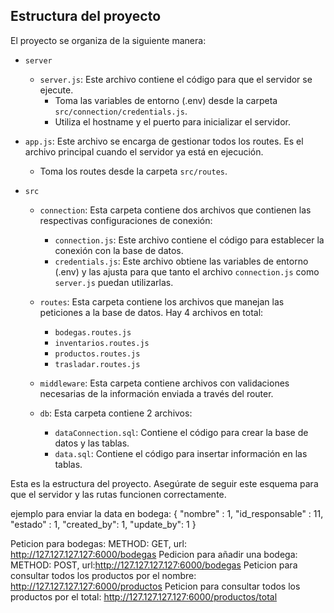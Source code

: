 ## Estructura del proyecto

El proyecto se organiza de la siguiente manera:
- `server`
  - `server.js`: Este archivo contiene el código para que el servidor se ejecute.
    - Toma las variables de entorno (.env) desde la carpeta `src/connection/credentials.js`.
    - Utiliza el hostname y el puerto para inicializar el servidor.

- `app.js`: Este archivo se encarga de gestionar todos los routes. Es el archivo principal cuando el servidor ya está en ejecución.
  - Toma los routes desde la carpeta `src/routes`.

- `src`
  - `connection`: Esta carpeta contiene dos archivos que contienen las respectivas configuraciones de conexión:
    - `connection.js`: Este archivo contiene el código para establecer la conexión con la base de datos.
    - `credentials.js`: Este archivo obtiene las variables de entorno (.env) y las ajusta para que tanto el archivo `connection.js` como `server.js` puedan utilizarlas.

  - `routes`: Esta carpeta contiene los archivos que manejan las peticiones a la base de datos. Hay 4 archivos en total:
    - `bodegas.routes.js`
    - `inventarios.routes.js`
    - `productos.routes.js`
    - `trasladar.routes.js`

  - `middleware`: Esta carpeta contiene archivos con validaciones necesarias de la información enviada a través del router.

  - `db`: Esta carpeta contiene 2 archivos:
    - `dataConnection.sql`: Contiene el código para crear la base de datos y las tablas.
    - `data.sql`: Contiene el código para insertar información en las tablas.

Esta es la estructura del proyecto. Asegúrate de seguir este esquema para que el servidor y las rutas funcionen correctamente.


ejemplo para enviar la data en bodega:
{
  "nombre" : 1,
  "id_responsable" : 11,
  "estado" : 1,
  "created_by": 1,
  "update_by": 1
}

Peticion para bodegas:
METHOD: GET, url: http://127.127.127.127:6000/bodegas
Pedicion para añadir una bodega:
METHOD: POST, url:http://127.127.127.127:6000/bodegas
Peticion para consultar todos los productos por el nombre:
http://127.127.127.127:6000/productos
Peticion para consultar todos los productos por el total:
http://127.127.127.127:6000/productos/total